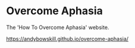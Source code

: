 # Overcome Aphasia
The 'How To Overcome Aphasia' website.

https://andybowskill.github.io/overcome-aphasia/
